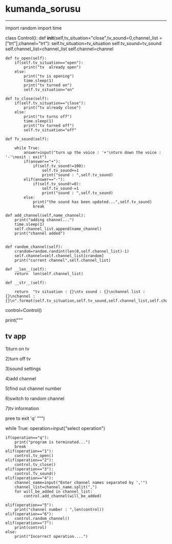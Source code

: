# kumanda_sorusu
--------------------------
import random
import time


class Control():
    def __init__(self,tv_situation="close",tv_sound=0,channel_list = ["trt"],channel="trt"):
        self.tv_situation=tv_situation
        self.tv_sound=tv_sound
        self.channel_list=channel_list
        self.channel=channel

    def tv_open(self):
        if(self.tv_situation=="open"):
            print("tv  already open")
        else:
            print("tv is opening")
            time.sleep(1)
            print("tv turned on")
            self.tv_situation="on"

    def tv_close(self):
        if(self.tv_situation=="close"):
            print("tv already close")
        else:
            print("tv turns off")
            time.sleep(1)
            print("tv turned off")
            self.tv_situation="off"

    def Tv_sound(self):

        while True:
            answer=input("turn up the voice : '+'\nturn down the voice : '-'\nexit : exit")
            if(answer=="+"):
                if(self.tv_sound!=100):
                    self.tv_sound+=1
                    print("sound : ",self.tv_sound)
            elif(answer=="-"):
                if(self.tv_sound!=0):
                    self.tv_sound-=1
                    print("sound : ",self.tv_sound)
            else:
                print("the sound has been updated...",self.tv_sound)
                break

    def add_channel(self,name_channel):
        print("adding channel...")
        time.sleep(1)
        self.channel_list.append(name_channel)
        print("channel added")


    def random_channel(self):
        crandom=random.randint(len(0,self.channel_list)-1)
        self.channel=self.channel_list[crandom]
        print("current channel",self.channel_list)

    def __len__(self):
        return  len(self.channel_list)

    def __str__(self):

        return  "tv situation : {}\ntv sound : {}\nchannel list : {}\nchannel :{}\n".format(self.tv_situation,self.tv_sound,self.channel_list,self.channel)


control=Control()

print("""

tv app
------
1)turn on tv

2)turn off tv

3)sound settings

4)add channel

5)find out channel number

6)switch to random channel

7)tv information

pree to exit 'q'
""")

while True:
    operation=input("select operation")

    if(operation=="q"):
        print("program is terminated...")
        break
    elif(operation=="1"):
        control.tv_open()
    elif(operation=="2"):
        control.tv_close()
    elif(operation=="3"):
        control.Tv_sound()
    elif(operation=="4"):
        channel_name=input("Enter channel names separated by ','")
        channel_list=channel_name.split(",")
        for will_be_added in channel_list:
            control.add_channel(will_be_added)

    elif(operation=="5"):
        print("channel number : ",len(control))
    elif(operation=="6"):
        control.random_channel()
    elif(operation=="7"):
        print(control)
    else:
        print("Incorrect operation....")
